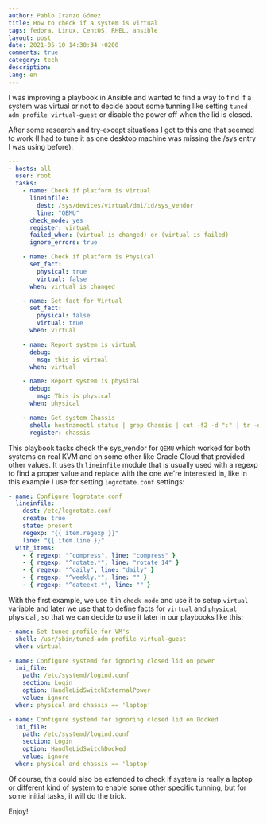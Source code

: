 ```yaml
---
author: Pablo Iranzo Gómez
title: How to check if a system is virtual
tags: fedora, Linux, CentOS, RHEL, ansible
layout: post
date: 2021-05-10 14:30:34 +0200
comments: true
category: tech
description:
lang: en
---
```


I was improving a playbook in Ansible and wanted to find a way to find if a system was virtual or not to decide about some tunning like setting `tuned-adm profile virtual-guest` or disable the power off when the lid is closed.

After some research and try-except situations I got to this one that seemed to work (I had to tune it as one desktop machine was missing the /sys entry I was using before):

```yaml
---
- hosts: all
  user: root
  tasks:
    - name: Check if platform is Virtual
      lineinfile:
        dest: /sys/devices/virtual/dmi/id/sys_vendor
        line: "QEMU"
      check_mode: yes
      register: virtual
      failed_when: (virtual is changed) or (virtual is failed)
      ignore_errors: true

    - name: Check if platform is Physical
      set_fact:
        physical: true
        virtual: false
      when: virtual is changed

    - name: Set fact for Virtual
      set_fact:
        physical: false
        virtual: true
      when: virtual

    - name: Report system is virtual
      debug:
        msg: this is virtual
      when: virtual

    - name: Report system is physical
      debug:
        msg: This is physical
      when: physical

    - name: Get system Chassis
      shell: hostnamectl status | grep Chassis | cut -f2 -d ":" | tr -d ' '
      register: chassis
```

This playbook tasks check the sys_vendor for `QEMU` which worked for both systems on real KVM and on some other like Oracle Cloud that provided other values. It uses th `lineinfile` module that is usually used with a regexp to find a proper value and replace with the one we're interested in, like in this example I use for setting `logrotate.conf` settings:

```yaml
- name: Configure logrotate.conf
  lineinfile:
    dest: /etc/logrotate.conf
    create: true
    state: present
    regexp: "{{ item.regexp }}"
    line: "{{ item.line }}"
  with_items:
    - { regexp: "^compress", line: "compress" }
    - { regexp: "^rotate.*", line: "rotate 14" }
    - { regexp: "^daily", line: "daily" }
    - { regexp: "^weekly.*", line: "" }
    - { regexp: "^dateext.*", line: "" }
```

With the first example, we use it in `check_mode` and use it to setup `virtual` variable and later we use that to define facts for `virtual` and `physical` physical , so that we can decide to use it later in our playbooks like this:

```yaml
- name: Set tuned profile for VM's
  shell: /usr/sbin/tuned-adm profile virtual-guest
  when: virtual

- name: Configure systemd for ignoring closed lid on power
  ini_file:
    path: /etc/systemd/logind.conf
    section: Login
    option: HandleLidSwitchExternalPower
    value: ignore
  when: physical and chassis == 'laptop'

- name: Configure systemd for ignoring closed lid on Docked
  ini_file:
    path: /etc/systemd/logind.conf
    section: Login
    option: HandleLidSwitchDocked
    value: ignore
  when: physical and chassis == 'laptop'
```

Of course, this could also be extended to check if system is really a laptop or different kind of system to enable some other specific tunning, but for some initial tasks, it will do the trick.

Enjoy!
